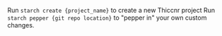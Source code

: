 Run ```starch create {project_name}``` to create a new Thiccnr project
Run ```starch pepper {git repo location}``` to "pepper in" your own
        custom changes.
